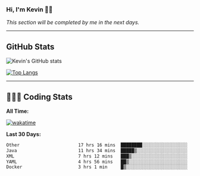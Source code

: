 ### Hi, I'm Kevin 👋🏻

_This section will be completed by me in the next days._


--- 
## GitHub Stats
![Kevin's GitHub stats](https://github-readme-stats.vercel.app/api?username=kevin-kraus&show_icons=true&theme=dark)

[![Top Langs](https://github-readme-stats.vercel.app/api/top-langs/?username=kevin-kraus&layout=compact&theme=dark)]()

---
## 🧑🏻‍💻 Coding Stats

**All Time:**

[![wakatime](https://wakatime.com/badge/user/2ee1869b-72a2-4c21-b5f7-e95432f5a1cf.svg?style=flat)](https://wakatime.com/@2ee1869b-72a2-4c21-b5f7-e95432f5a1cf)

**Last 30 Days:**

<!--START_SECTION:waka-->

```txt
Other                      17 hrs 16 mins  ████████░░░░░░░░░░░░░░░░░   32.62 %
Java                       11 hrs 34 mins  █████▒░░░░░░░░░░░░░░░░░░░   21.85 %
XML                        7 hrs 12 mins   ███▒░░░░░░░░░░░░░░░░░░░░░   13.62 %
YAML                       4 hrs 56 mins   ██▒░░░░░░░░░░░░░░░░░░░░░░   09.32 %
Docker                     3 hrs 1 min     █▒░░░░░░░░░░░░░░░░░░░░░░░   05.72 %
```

<!--END_SECTION:waka-->
